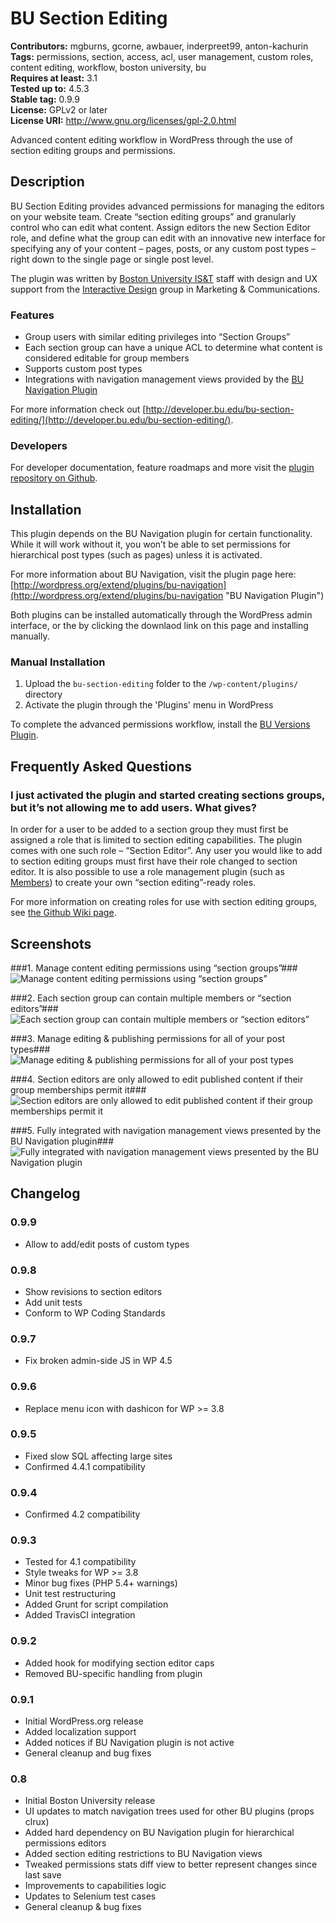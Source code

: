 # BU Section Editing #
**Contributors:** mgburns, gcorne, awbauer, inderpreet99, anton-kachurin  
**Tags:** permissions, section, access, acl, user management, custom roles, content editing, workflow, boston university, bu  
**Requires at least:** 3.1  
**Tested up to:** 4.5.3  
**Stable tag:** 0.9.9  
**License:** GPLv2 or later  
**License URI:** http://www.gnu.org/licenses/gpl-2.0.html  

Advanced content editing workflow in WordPress through the use of section editing groups and permissions.


## Description

BU Section Editing provides advanced permissions for managing the editors on your website team. Create “section editing groups” and granularly control who can edit what content. Assign editors the new Section Editor role, and define what the group can edit with an innovative new interface for specifying any of your content – pages, posts, or any custom post types – right down to the single page or single post level.

The plugin was written by [Boston University IS&T](http://www.bu.edu/tech) staff with design and UX support from the [Interactive Design](http://www.bu.edu/id) group in Marketing & Communications.


### Features

* Group users with similar editing privileges into “Section Groups”
* Each section group can have a unique ACL to determine what content is considered editable for group members
* Supports custom post types
* Integrations with navigation management views provided by the [BU Navigation Plugin](http://wordpress.org/extend/plugins/bu-navigation "BU Navigation Plugin")

For more information check out [http://developer.bu.edu/bu-section-editing/](http://developer.bu.edu/bu-section-editing/).


### Developers

For developer documentation, feature roadmaps and more visit the [plugin repository on Github](https://github.com/bu-ist/bu-section-editing/).


## Installation

This plugin depends on the BU Navigation plugin for certain functionality. While it will work without it, you won’t be able to set permissions for hierarchical post types (such as pages) unless it is activated.

For more information about BU Navigation, visit the plugin page here:
[http://wordpress.org/extend/plugins/bu-navigation](http://wordpress.org/extend/plugins/bu-navigation "BU Navigation Plugin")

Both plugins can be installed automatically through the WordPress admin interface, or the by clicking the downlaod link on this page and installing manually.


### Manual Installation

1. Upload the `bu-section-editing` folder to the `/wp-content/plugins/` directory
2. Activate the plugin through the 'Plugins' menu in WordPress

To complete the advanced permissions workflow, install the [BU Versions Plugin](http://wordpress.org/extend/plugins/bu-versions "BU Versions Plugin").


## Frequently Asked Questions


### I just activated the plugin and started creating sections groups, but it’s not allowing me to add users. What gives?

In order for a user to be added to a section group they must first be assigned a role that is limited to section editing capabilities. The plugin comes with one such role – “Section Editor”. Any user you would like to add to section editing groups must first have their role changed to section editor.
It is also possible to use a role management plugin (such as [Members](http://wordpress.org/extend/plugins/members/)) to create your own “section editing”-ready roles.

For more information on creating roles for use with section editing groups, see [the Github Wiki page](https://github.com/bu-ist/bu-section-editing/wiki/Custom-Section-Editing-Roles).


## Screenshots

###1. Manage content editing permissions using “section groups”###
![Manage content editing permissions using “section groups”](https://ps.w.org/bu-section-editing/assets/screenshot-1.png)

###2. Each section group can contain multiple members or “section editors”###
![Each section group can contain multiple members or “section editors”](https://ps.w.org/bu-section-editing/assets/screenshot-2.png)

###3. Manage editing & publishing permissions for all of your post types###
![Manage editing & publishing permissions for all of your post types](https://ps.w.org/bu-section-editing/assets/screenshot-3.png)

###4. Section editors are only allowed to edit published content if their group memberships permit it###
![Section editors are only allowed to edit published content if their group memberships permit it](https://ps.w.org/bu-section-editing/assets/screenshot-4.png)

###5. Fully integrated with navigation management views presented by the BU Navigation plugin###
![Fully integrated with navigation management views presented by the BU Navigation plugin](https://ps.w.org/bu-section-editing/assets/screenshot-5.png)



## Changelog

### 0.9.9
* Allow to add/edit posts of custom types

### 0.9.8
* Show revisions to section editors
* Add unit tests
* Conform to WP Coding Standards


### 0.9.7
* Fix broken admin-side JS in WP 4.5


### 0.9.6
* Replace menu icon with dashicon for WP >= 3.8


### 0.9.5
* Fixed slow SQL affecting large sites
* Confirmed 4.4.1 compatibility


### 0.9.4
* Confirmed 4.2 compatibility


### 0.9.3
* Tested for 4.1 compatibility
* Style tweaks for WP >= 3.8
* Minor bug fixes (PHP 5.4+ warnings)
* Unit test restructuring
* Added Grunt for script compilation
* Added TravisCI integration


### 0.9.2
* Added hook for modifying section editor caps
* Removed BU-specific handling from plugin


### 0.9.1
* Initial WordPress.org release
* Added localization support
* Added notices if BU Navigation plugin is not active
* General cleanup and bug fixes


### 0.8
* Initial Boston University release
* UI updates to match navigation trees used for other BU plugins (props clrux)
* Added hard dependency on BU Navigation plugin for hierarchical permissions editors
* Added section editing restrictions to BU Navigation views
* Tweaked permissions stats diff view to better represent changes since last save
* Improvements to capabilities logic
* Updates to Selenium test cases
* General cleanup & bug fixes
